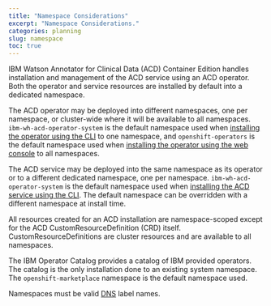 ```yaml
---
title: "Namespace Considerations"
excerpt: "Namespace Considerations."
categories: planning
slug: namespace
toc: true
---
```


IBM Watson Annotator for Clinical Data (ACD) Container Edition handles installation and management of the ACD service using an ACD operator. Both the operator and service resources are installed by default into a dedicated namespace.

The ACD operator may be deployed into different namespaces, one per namespace, or cluster-wide where it will be available to all namespaces. `ibm-wh-acd-operator-system` is the default namespace used when [installing the operator using the CLI](https://ibm.github.io/acd-containers/installing/installing/#install-the-acd-operator-using-cloudctl) to one namespace, and `openshift-operators` is the default namespace used when [installing the operator using the web console](https://ibm.github.io/acd-containers/installing/installing/#install-the-acd-operator-using-the-web-console) to all namespaces.

The ACD service may be deployed into the same namespace as its operator or to a different dedicated namespace, one per namespace. `ibm-wh-acd-operator-system` is the default namespace used when [installing the ACD service using the CLI](https://ibm.github.io/acd-containers/installing/installing/#install-the-acd-service-using-cloudctl). The default namespace can be overridden with a different namespace at install time.

All resources created for an ACD installation are namespace-scoped except for the ACD CustomResourceDefinition (CRD) itself. CustomResourceDefinitions are cluster resources and are available to all namespaces.

The IBM Operator Catalog provides a catalog of IBM provided operators. The catalog is the only installation done to an existing system namespace. The `openshift-marketplace` namespace is the default namespace used.

Namespaces must be valid [DNS](https://kubernetes.io/docs/concepts/overview/working-with-objects/names/#dns-label-names) label names.
